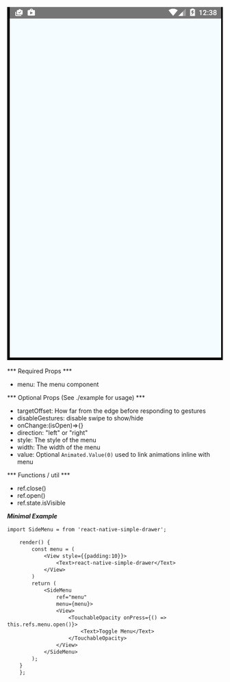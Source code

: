 
<img src="./screen.gif"/>

*** Required Props ***
- menu: The menu component

*** Optional Props (See ./example for usage) ***
- targetOffset: How far from the edge before responding to gestures
- disableGestures: disable swipe to show/hide
- onChange:(isOpen)=>{}
- direction: "left" or "right"
- style: The style of the menu
- width: The width of the menu
- value: Optional ```Animated.Value(0)``` used to link animations inline with menu

*** Functions / util ***
- ref.close()
- ref.open()
- ref.state.isVisible

***Minimal Example***

```
import SideMenu = from 'react-native-simple-drawer';
```


```
    render() {
        const menu = (
            <View style={{padding:10}}>
                <Text>react-native-simple-drawer</Text>
            </View>
        )
        return (
            <SideMenu
                ref="menu"
                menu={menu}>
                <View>
                    <TouchableOpacity onPress={() => this.refs.menu.open()}>
                        <Text>Toggle Menu</Text>
                    </TouchableOpacity>
                </View>
            </SideMenu>
        );
    }
    };
```